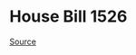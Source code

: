 # House Bill 1526

[Source](http://lawfilesext.leg.wa.gov/biennium/2021-22/Xml/Bills/House%20Bills/1526.xml)